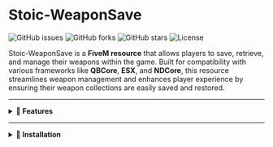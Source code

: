 # Stoic-WeaponSave

![GitHub issues](https://img.shields.io/github/issues/Thestoicbear/Stoic-WeaponSave)
![GitHub forks](https://img.shields.io/github/forks/Thestoicbear/Stoic-WeaponSave)
![GitHub stars](https://img.shields.io/github/stars/Thestoicbear/Stoic-WeaponSave)
![License](https://img.shields.io/badge/license-MIT-green)

Stoic-WeaponSave is a **FiveM resource** that allows players to save, retrieve, and manage their weapons within the game. Built for compatibility with various frameworks like **QBCore**, **ESX**, and **NDCore**, this resource streamlines weapon management and enhances player experience by ensuring their weapon collections are easily saved and restored.

---

<details>
<summary><strong>🔧 Features</strong></summary>
- **Save** player's weapons to a database.
- **Retrieve** saved weapons.
- **Delete** specific weapons or all weapons from the player's inventory.
- **Notification system** to inform players about actions taken (e.g., saving, deleting weapons).
- **Compatibility** with various server frameworks.
</details>

---

<details>
<summary><strong>🚀 Installation</strong></summary>

1. **Download the ZIP**:
   - Click the green "Code" button on the repository page, and select **Download ZIP**.

2. **Extract the ZIP file**:
   - Unzip the downloaded file to access the `Stoic-WeaponSave` folder.

3. **Add to your resources**:
   - Place the `Stoic-WeaponSave` folder in your `resources` directory of your FiveM server.

4. **Add to your `server.cfg`**:
   ```start Stoic-WeaponSave```

<details> <summary><strong>💡 Usage</strong></summary>
Commands

/saveWeapons: Saves the player's current weapons to the database.
/retrieveWeapons: Retrieves and gives back the player's saved weapons.
/deleteAllWeapons: Deletes all weapons from the player's inventory.
Notifications The resource includes a notification system that will inform players when weapons are saved, retrieved, or deleted.

Events

lib.notify: Custom notifications that can be triggered from both the client and server sides.
sendWeaponsToClient: Event for sending weapons back to the player after retrieval.
</details>
<details> <summary><strong>⚙️ Configuration</strong></summary> Modify the `Config` file in the resource folder to customize weapon names, notification settings, and other parameters. </details>
<details> <summary><strong>📋 Requirements</strong></summary> - **FiveM** server - **MariaDB** or **MySQL** database - Compatible with **QBCore**, **ESX**, and **NDCore** frameworks </details>
<details> <summary>
